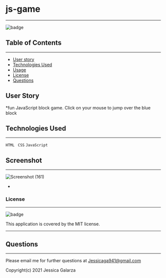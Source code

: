 # js-game

-------
![badge](https://img.shields.io/badge/license-MIT-ff69b4)

## Table of Contents
---------
- [User story](#user-story)
- [Technologies Used](#technologies-used)
- [Usage](#usage)
- [License](#license)
- [Questions](#questions)

## User Story
*fun JavaScript block game. Click on your mouse to jump over the blue block 


## Technologies Used
------
``HTML ``
``CSS``
``JavaScript``

## Screenshot
-----
![Screenshot (161)](https://user-images.githubusercontent.com/87554644/149829901-3990274e-661b-4432-b6e7-bde371575b20.png)

-
### License
-------
![badge](https://img.shields.io/badge/license-MIT-ff69b4)

This application is covered by the MIT license. 

----------------------------------------------------------------

## Questions
-----
Please email me for further questions at Jessicaga941@gmail.com

Copyright(c) 2021 Jessica Galarza
